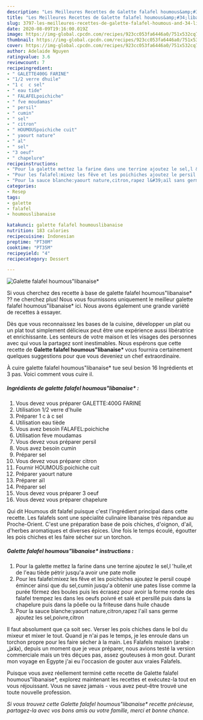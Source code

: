 ```yaml
---
description: "Les Meilleures Recettes de Galette falafel houmous&amp;#34;libanaise*"
title: "Les Meilleures Recettes de Galette falafel houmous&amp;#34;libanaise*"
slug: 3797-les-meilleures-recettes-de-galette-falafel-houmous-and-34-libanaise
date: 2020-08-09T19:16:00.019Z
image: https://img-global.cpcdn.com/recipes/923cc053fa6446a0/751x532cq70/galette-falafel-houmouslibanaise-photo-principale-de-la-recette.jpg
thumbnail: https://img-global.cpcdn.com/recipes/923cc053fa6446a0/751x532cq70/galette-falafel-houmouslibanaise-photo-principale-de-la-recette.jpg
cover: https://img-global.cpcdn.com/recipes/923cc053fa6446a0/751x532cq70/galette-falafel-houmouslibanaise-photo-principale-de-la-recette.jpg
author: Adelaide Nguyen
ratingvalue: 3.6
reviewcount: 7
recipeingredient:
- " GALETTE400G FARINE"
- "1/2 verre dhuile"
- "1 c  c sel"
- " eau tide"
- " FALAFELpoichiche"
- " fve moudamas"
- " persil"
- " cumin"
- " sel"
- " citron"
- " HOUMOUSpoichiche cuit"
- " yaourt nature"
- " al"
- " sel"
- "3 oeuf"
- " chapelure"
recipeinstructions:
- "Pour la galette mettez la farine dans une terrine ajoutez le sel,l &#39;huile,et de l&#39;eau tiède pétrir jusqu&#39;a avoir une pate molle"
- "Pour les falafel:mixez les fêve et les poichiches ajoutez le persil coupé émincer ainsi que du sel,cumin jusqu&#39;a obtenir une pates lisse comme la purée fôrmez des boules puis les écrasez pour avoir la forme ronde des falafel trempez les dans les oeufs poivré et salé et persillé puis dans la chapelure puis dans la pôelle ou la friteuse dans huile chaude"
- "Pour la sauce blanche:yaourt nature,citron,rapez l&#39;aïl sans germe ajoutez les sel,poivre,citron"
categories:
- Resep
tags:
- galette
- falafel
- houmouslibanaise

katakunci: galette falafel houmouslibanaise 
nutrition: 183 calories
recipecuisine: Indonesian
preptime: "PT30M"
cooktime: "PT35M"
recipeyield: "4"
recipecategory: Dessert

---
```



![Galette falafel houmous&#34;libanaise*](https://img-global.cpcdn.com/recipes/923cc053fa6446a0/751x532cq70/galette-falafel-houmouslibanaise-photo-principale-de-la-recette.jpg)

Si vous cherchez des recette à base de galette falafel houmous&#34;libanaise* ?? ne cherchez plus! Nous vous fournissons uniquement le meilleur galette falafel houmous&#34;libanaise* ici. Nous avons également une grande variété de recettes à essayer.

Dès que vous reconnaissez les bases de la cuisine, développer un plat ou un plat tout simplement délicieux peut être une expérience aussi libératrice et enrichissante. Les senteurs de votre maison et les visages des personnes avec qui vous la partagez sont inestimables. Nous espérons que cette recette de <strong> Galette falafel houmous&#34;libanaise* </strong> vous fournira certainement quelques suggestions pour que vous deveniez un chef extraordinaire.

<!--inarticleads1-->

À cuire galette falafel houmous&#34;libanaise* tue seul besion 16 Ingrédients et 3 pas. Voici comment vous cuire il.

##### Ingrédients de galette falafel houmous&#34;libanaise* :

1. Vous devez vous préparer  GALETTE:400G FARINE
1. Utilisation 1/2 verre d&#39;huile
1. Préparer 1 c à c sel
1. Utilisation  eau tiède
1. Vous avez besoin  FALAFEL:poichiche
1. Utilisation  fève moudamas
1. Vous devez vous préparer  persil
1. Vous avez besoin  cumin
1. Préparer  sel
1. Vous devez vous préparer  citron
1. Fournir  HOUMOUS:poichiche cuit
1. Préparer  yaourt nature
1. Préparer  aïl
1. Préparer  sel
1. Vous devez vous préparer 3 oeuf
1. Vous devez vous préparer  chapelure


Qui dit Houmous dit falafel puisque c&#39;est l&#39;ingrédient principal dans cette recette. Les falafels sont une spécialité culinaire libanaise très répandue au Proche-Orient. C&#39;est une préparation base de pois chiches, d&#39;oignon, d&#39;ail, d&#39;herbes aromatiques et diverses épices. Une fois le temps écoulé, égoutter les pois chiches et les faire sécher sur un torchon. 

<!--inarticleads2-->

##### Galette falafel houmous&#34;libanaise* instructions :

1. Pour la galette mettez la farine dans une terrine ajoutez le sel,l &#39;huile,et de l&#39;eau tiède pétrir jusqu&#39;a avoir une pate molle
1. Pour les falafel:mixez les fêve et les poichiches ajoutez le persil coupé émincer ainsi que du sel,cumin jusqu&#39;a obtenir une pates lisse comme la purée fôrmez des boules puis les écrasez pour avoir la forme ronde des falafel trempez les dans les oeufs poivré et salé et persillé puis dans la chapelure puis dans la pôelle ou la friteuse dans huile chaude
1. Pour la sauce blanche:yaourt nature,citron,rapez l&#39;aïl sans germe ajoutez les sel,poivre,citron


Il faut absolument que ça soit sec. Verser les pois chiches dans le bol du mixeur et mixer le tout. Quand je n&#39;ai pas le temps, je les enroule dans un torchon propre pour les faire sécher à la main. Les Falafels maison (arabe : فلافل), depuis un moment que je veux préparer, nous avions testé la version commerciale mais un très déçues pas, assez gouteuses à mon gout. Durant mon voyage en Egypte j&#39;ai eu l&#39;occasion de gouter aux vraies Falafels. 

<!--inarticleads1-->

<p>
Puisque vous avez réellement terminé cette recette de Galette falafel houmous&#34;libanaise*, explorez maintenant les recettes et exécutez-la tout en vous réjouissant. Vous ne savez jamais - vous avez peut-être trouvé une toute nouvelle profession.
</p>

<p>
<i>Si vous trouvez cette Galette falafel houmous&#34;libanaise* recette précieuse, partagez-la avec vos bons amis ou votre famille, merci et bonne chance.</i>
</p>
